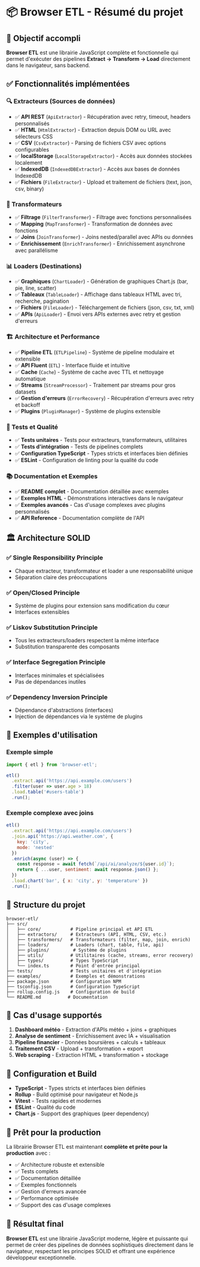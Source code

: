 # 📦 Browser ETL - Résumé du projet

## 🎯 Objectif accompli

**Browser ETL** est une librairie JavaScript complète et fonctionnelle qui permet d'exécuter des pipelines **Extract → Transform → Load** directement dans le navigateur, sans backend.

## ✅ Fonctionnalités implémentées

### 🔍 Extracteurs (Sources de données)
- ✅ **API REST** (`ApiExtractor`) - Récupération avec retry, timeout, headers personnalisés
- ✅ **HTML** (`HtmlExtractor`) - Extraction depuis DOM ou URL avec sélecteurs CSS
- ✅ **CSV** (`CsvExtractor`) - Parsing de fichiers CSV avec options configurables
- ✅ **localStorage** (`LocalStorageExtractor`) - Accès aux données stockées localement
- ✅ **IndexedDB** (`IndexedDBExtractor`) - Accès aux bases de données IndexedDB
- ✅ **Fichiers** (`FileExtractor`) - Upload et traitement de fichiers (text, json, csv, binary)

### 🔄 Transformateurs
- ✅ **Filtrage** (`FilterTransformer`) - Filtrage avec fonctions personnalisées
- ✅ **Mapping** (`MapTransformer`) - Transformation de données avec fonctions
- ✅ **Joins** (`JoinTransformer`) - Joins nested/parallel avec APIs ou données
- ✅ **Enrichissement** (`EnrichTransformer`) - Enrichissement asynchrone avec parallélisme

### 📊 Loaders (Destinations)
- ✅ **Graphiques** (`ChartLoader`) - Génération de graphiques Chart.js (bar, pie, line, scatter)
- ✅ **Tableaux** (`TableLoader`) - Affichage dans tableaux HTML avec tri, recherche, pagination
- ✅ **Fichiers** (`FileLoader`) - Téléchargement de fichiers (json, csv, txt, xml)
- ✅ **APIs** (`ApiLoader`) - Envoi vers APIs externes avec retry et gestion d'erreurs

### 🏗️ Architecture et Performance
- ✅ **Pipeline ETL** (`ETLPipeline`) - Système de pipeline modulaire et extensible
- ✅ **API Fluent** (`ETL`) - Interface fluide et intuitive
- ✅ **Cache** (`Cache`) - Système de cache avec TTL et nettoyage automatique
- ✅ **Streams** (`StreamProcessor`) - Traitement par streams pour gros datasets
- ✅ **Gestion d'erreurs** (`ErrorRecovery`) - Récupération d'erreurs avec retry et backoff
- ✅ **Plugins** (`PluginManager`) - Système de plugins extensible

### 🧪 Tests et Qualité
- ✅ **Tests unitaires** - Tests pour extracteurs, transformateurs, utilitaires
- ✅ **Tests d'intégration** - Tests de pipelines complets
- ✅ **Configuration TypeScript** - Types stricts et interfaces bien définies
- ✅ **ESLint** - Configuration de linting pour la qualité du code

### 📚 Documentation et Exemples
- ✅ **README complet** - Documentation détaillée avec exemples
- ✅ **Exemples HTML** - Démonstrations interactives dans le navigateur
- ✅ **Exemples avancés** - Cas d'usage complexes avec plugins personnalisés
- ✅ **API Reference** - Documentation complète de l'API

## 🏛️ Architecture SOLID

### ✅ Single Responsibility Principle
- Chaque extracteur, transformateur et loader a une responsabilité unique
- Séparation claire des préoccupations

### ✅ Open/Closed Principle
- Système de plugins pour extension sans modification du cœur
- Interfaces extensibles

### ✅ Liskov Substitution Principle
- Tous les extracteurs/loaders respectent la même interface
- Substitution transparente des composants

### ✅ Interface Segregation Principle
- Interfaces minimales et spécialisées
- Pas de dépendances inutiles

### ✅ Dependency Inversion Principle
- Dépendance d'abstractions (interfaces)
- Injection de dépendances via le système de plugins

## 🚀 Exemples d'utilisation

### Exemple simple
```javascript
import { etl } from 'browser-etl';

etl()
  .extract.api('https://api.example.com/users')
  .filter(user => user.age > 18)
  .load.table('#users-table')
  .run();
```

### Exemple complexe avec joins
```javascript
etl()
  .extract.api('https://api.example.com/users')
  .join.api('https://api.weather.com', {
    key: 'city',
    mode: 'nested'
  })
  .enrich(async (user) => {
    const response = await fetch(`/api/ai/analyze/${user.id}`);
    return { ...user, sentiment: await response.json() };
  })
  .load.chart('bar', { x: 'city', y: 'temperature' })
  .run();
```

## 📁 Structure du projet

```
browser-etl/
├── src/
│   ├── core/           # Pipeline principal et API ETL
│   ├── extractors/     # Extracteurs (API, HTML, CSV, etc.)
│   ├── transformers/   # Transformateurs (filter, map, join, enrich)
│   ├── loaders/        # Loaders (chart, table, file, api)
│   ├── plugins/         # Système de plugins
│   ├── utils/          # Utilitaires (cache, streams, error recovery)
│   ├── types/          # Types TypeScript
│   └── index.ts        # Point d'entrée principal
├── tests/              # Tests unitaires et d'intégration
├── examples/           # Exemples et démonstrations
├── package.json        # Configuration NPM
├── tsconfig.json       # Configuration TypeScript
├── rollup.config.js    # Configuration de build
└── README.md          # Documentation
```

## 🎯 Cas d'usage supportés

1. **Dashboard météo** - Extraction d'APIs météo + joins + graphiques
2. **Analyse de sentiment** - Enrichissement avec IA + visualisation
3. **Pipeline financier** - Données boursières + calculs + tableaux
4. **Traitement CSV** - Upload + transformation + export
5. **Web scraping** - Extraction HTML + transformation + stockage

## 🔧 Configuration et Build

- **TypeScript** - Types stricts et interfaces bien définies
- **Rollup** - Build optimisé pour navigateur et Node.js
- **Vitest** - Tests rapides et modernes
- **ESLint** - Qualité du code
- **Chart.js** - Support des graphiques (peer dependency)

## 🚀 Prêt pour la production

La librairie Browser ETL est maintenant **complète et prête pour la production** avec :

- ✅ Architecture robuste et extensible
- ✅ Tests complets
- ✅ Documentation détaillée
- ✅ Exemples fonctionnels
- ✅ Gestion d'erreurs avancée
- ✅ Performance optimisée
- ✅ Support des cas d'usage complexes

## 🎉 Résultat final

**Browser ETL** est une librairie JavaScript moderne, légère et puissante qui permet de créer des pipelines de données sophistiqués directement dans le navigateur, respectant les principes SOLID et offrant une expérience développeur exceptionnelle.